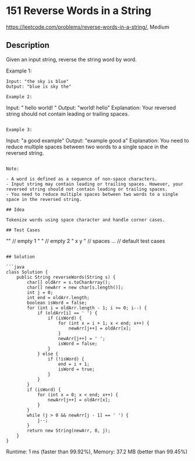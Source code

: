 # 151 Reverse Words in a String

<https://leetcode.com/problems/reverse-words-in-a-string/>, Medium

## Description

Given an input string, reverse the string word by word.

Example 1:

```
Input: "the sky is blue"
Output: "blue is sky the"

Example 2:

```
Input: "  hello world!  "
Output: "world! hello"
Explanation: Your reversed string should not contain leading or trailing spaces.
```

Example 3:

```
Input: "a good   example"
Output: "example good a"
Explanation: You need to reduce multiple spaces between two words to a single space in the reversed string.
```

Note:

- A word is defined as a sequence of non-space characters.
- Input string may contain leading or trailing spaces. However, your reversed string should not contain leading or trailing spaces.
- You need to reduce multiple spaces between two words to a single space in the reversed string.

## Idea

Tokenize words using space character and handle corner cases.

## Test Cases

```
""        // empty 1
" "       // empty 2
" x  y "  // spaces
...       // default test cases
```

## Solution

```java
class Solution {
    public String reverseWords(String s) {
        char[] oldArr = s.toCharArray();
        char[] newArr = new char[s.length()];
        int j = 0;
        int end = oldArr.length;
        boolean isWord = false;
        for (int i = oldArr.length - 1; i >= 0; i--) {
            if (oldArr[i] == ' ') {
                if (isWord) {
                    for (int x = i + 1; x < end; x++) {
                        newArr[j++] = oldArr[x];
                    }
                    newArr[j++] = ' ';
                    isWord = false;
                }
            } else {
                if (!isWord) {
                    end = i + 1;
                    isWord = true;
                }
            }
        }
        if (isWord) {
            for (int x = 0; x < end; x++) {
                newArr[j++] = oldArr[x];
            }
        }
        while (j > 0 && newArr[j - 1] == ' ') {
            j--;
        }
        return new String(newArr, 0, j);
    }
}
```

Runtime: 1 ms (faster than 99.92%), Memory: 37.2 MB (better than 99.45%)
